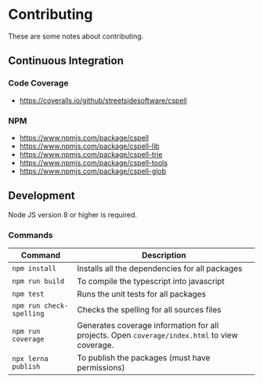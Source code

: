 # Contributing

These are some notes about contributing.

## Continuous Integration

### Code Coverage

* https://coveralls.io/github/streetsidesoftware/cspell

### NPM

* https://www.npmjs.com/package/cspell
* https://www.npmjs.com/package/cspell-lib
* https://www.npmjs.com/package/cspell-trie
* https://www.npmjs.com/package/cspell-tools
* https://www.npmjs.com/package/cspell-glob

## Development

Node JS version 8 or higher is required.

### Commands

| Command | Description |
| ------- | ----------- |
| `npm install` | Installs all the dependencies for all packages |
| `npm run build` | To compile the typescript into javascript |
| `npm test` | Runs the unit tests for all packages |
| `npm run check-spelling` | Checks the spelling for all sources files |
| `npm run coverage` | Generates coverage information for all projects. Open `coverage/index.html` to view coverage. |
| `npx lerna publish` | To publish the packages (must have permissions) |
